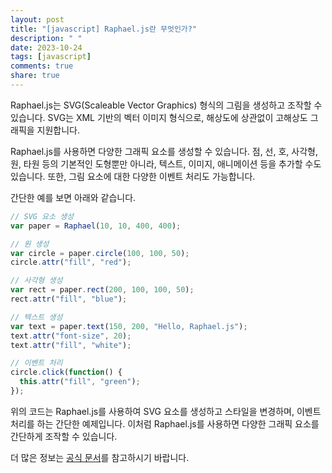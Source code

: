 ```yaml
---
layout: post
title: "[javascript] Raphael.js란 무엇인가?"
description: " "
date: 2023-10-24
tags: [javascript]
comments: true
share: true
---
```


Raphael.js는 SVG(Scaleable Vector Graphics) 형식의 그림을 생성하고 조작할 수 있습니다. SVG는 XML 기반의 벡터 이미지 형식으로, 해상도에 상관없이 고해상도 그래픽을 지원합니다.

Raphael.js를 사용하면 다양한 그래픽 요소를 생성할 수 있습니다. 점, 선, 호, 사각형, 원, 타원 등의 기본적인 도형뿐만 아니라, 텍스트, 이미지, 애니메이션 등을 추가할 수도 있습니다. 또한, 그림 요소에 대한 다양한 이벤트 처리도 가능합니다.

간단한 예를 보면 아래와 같습니다.

```javascript
// SVG 요소 생성
var paper = Raphael(10, 10, 400, 400);

// 원 생성
var circle = paper.circle(100, 100, 50);
circle.attr("fill", "red");

// 사각형 생성
var rect = paper.rect(200, 100, 100, 50);
rect.attr("fill", "blue");

// 텍스트 생성
var text = paper.text(150, 200, "Hello, Raphael.js");
text.attr("font-size", 20);
text.attr("fill", "white");

// 이벤트 처리
circle.click(function() {
  this.attr("fill", "green");
});
```

위의 코드는 Raphael.js를 사용하여 SVG 요소를 생성하고 스타일을 변경하며, 이벤트 처리를 하는 간단한 예제입니다. 이처럼 Raphael.js를 사용하면 다양한 그래픽 요소를 간단하게 조작할 수 있습니다.

더 많은 정보는 [공식 문서](http://dmitrybaranovskiy.github.io/raphael/reference.html)를 참고하시기 바랍니다.